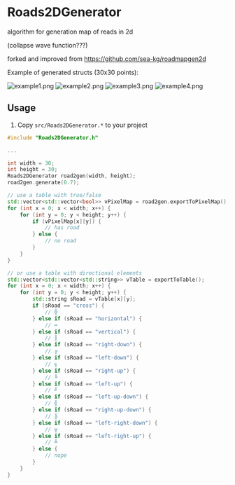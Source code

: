 # Roads2DGenerator

algorithm for generation map of reads in 2d

(collapse wave function???)

forked and improved from https://github.com/sea-kg/roadmapgen2d

Example of generated structs (30x30 points):

![example1.png](https://raw.githubusercontent.com/sea-kg/bna/master/contrib/images/example1.jpg)
![example2.png](https://raw.githubusercontent.com/sea-kg/bna/master/contrib/images/example2.jpg)
![example3.png](https://raw.githubusercontent.com/sea-kg/bna/master/contrib/images/example3.jpg)
![example4.png](https://raw.githubusercontent.com/sea-kg/bna/master/contrib/images/example4.jpg)


## Usage

1. Copy `src/Roads2DGenerator.*` to your project

```cpp
#include "Roads2DGenerator.h"

...

int width = 30;
int height = 30;
Roads2DGenerator road2gen(width, height);
road2gen.generate(0.7);

// use a table with true/false
std::vector<std::vector<bool>> vPixelMap = road2gen.exportToPixelMap();
for (int x = 0; x < width; x++) {
    for (int y = 0; y < height; y++) {
        if (vPixelMap[x][y]) {
            // has road
        } else {
            // no road
        }
    }
}

// or use a table with directional elements
std::vector<std::vector<std::string>> vTable = exportToTable();
for (int x = 0; x < width; x++) {
    for (int y = 0; y < height; y++) {
        std::string sRoad = vTable[x][y];
        if (sRoad == "cross") {
            // ╬
        } else if (sRoad == "horizontal") {
            // ═
        } else if (sRoad == "vertical") {
            // ║
        } else if (sRoad == "right-down") {
            // ╔
        } else if (sRoad == "left-down") {
            // ╗
        } else if (sRoad == "right-up") {
            // ╚
        } else if (sRoad == "left-up") {
            // ╝
        } else if (sRoad == "left-up-down") {
            // ╣
        } else if (sRoad == "right-up-down") {
            // ╠
        } else if (sRoad == "left-right-down") {
            // ╦
        } else if (sRoad == "left-right-up") {
            // ╩
        } else {
            // nope
        }
    }
}

```